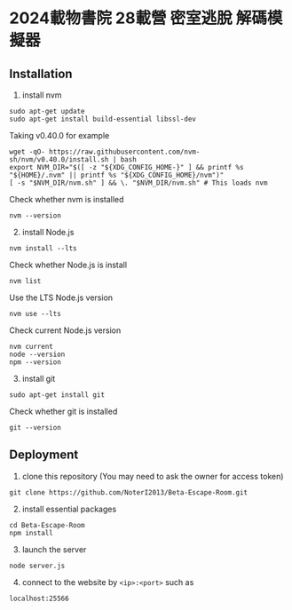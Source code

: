 # 2024載物書院 28載營 密室逃脫 解碼模擬器

## Installation
1. install nvm
```
sudo apt-get update
sudo apt-get install build-essential libssl-dev
```
Taking v0.40.0 for example
```
wget -qO- https://raw.githubusercontent.com/nvm-sh/nvm/v0.40.0/install.sh | bash
export NVM_DIR="$([ -z "${XDG_CONFIG_HOME-}" ] && printf %s "${HOME}/.nvm" || printf %s "${XDG_CONFIG_HOME}/nvm")"
[ -s "$NVM_DIR/nvm.sh" ] && \. "$NVM_DIR/nvm.sh" # This loads nvm
```
Check whether nvm is installed
```
nvm --version
```
2. install Node.js
```
nvm install --lts
```
Check whether Node.js is install
```
nvm list
```
Use the LTS Node.js version
```
nvm use --lts
```
Check current Node.js version
```
nvm current
node --version
npm --version
```
3. install git
```
sudo apt-get install git
```
Check whether git is installed
```
git --version
```
## Deployment
1. clone this repository (You may need to ask the owner for access token)
```
git clone https://github.com/NoterI2013/Beta-Escape-Room.git
```
2. install essential packages
```
cd Beta-Escape-Room
npm install
```
3. launch the server
```
node server.js
```
4. connect to the website by `<ip>:<port>` such as
```
localhost:25566
```